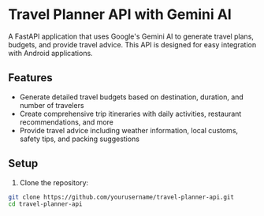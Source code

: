 # Travel Planner API with Gemini AI

A FastAPI application that uses Google's Gemini AI to generate travel plans, budgets, and provide travel advice. This API is designed for easy integration with Android applications.

## Features

- Generate detailed travel budgets based on destination, duration, and number of travelers
- Create comprehensive trip itineraries with daily activities, restaurant recommendations, and more
- Provide travel advice including weather information, local customs, safety tips, and packing suggestions

## Setup

1. Clone the repository:
```bash
git clone https://github.com/yourusername/travel-planner-api.git
cd travel-planner-api